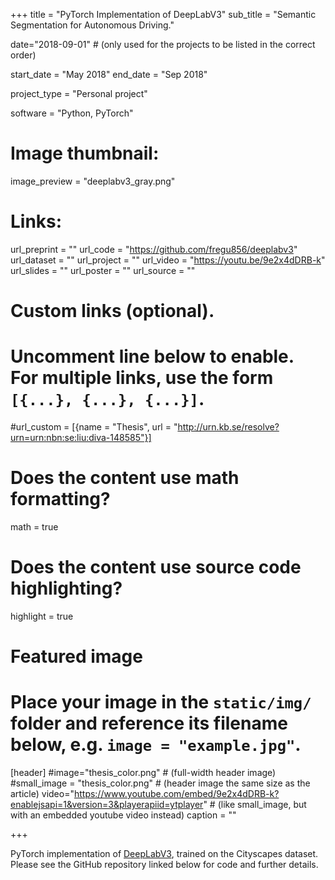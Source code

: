 +++
title = "PyTorch Implementation of DeepLabV3"
sub_title = "Semantic Segmentation for Autonomous Driving."

date="2018-09-01" # (only used for the projects to be listed in the correct order)

start_date = "May 2018"
end_date = "Sep 2018"

project_type = "Personal project"

software = "Python, PyTorch"

# Image thumbnail:
image_preview = "deeplabv3_gray.png"

# Links:
url_preprint = ""
url_code = "https://github.com/fregu856/deeplabv3"
url_dataset = ""
url_project = ""
url_video = "https://youtu.be/9e2x4dDRB-k"
url_slides = ""
url_poster = ""
url_source = ""

# Custom links (optional).
#   Uncomment line below to enable. For multiple links, use the form `[{...}, {...}, {...}]`.
#url_custom = [{name = "Thesis", url = "http://urn.kb.se/resolve?urn=urn:nbn:se:liu:diva-148585"}]

# Does the content use math formatting?
math = true

# Does the content use source code highlighting?
highlight = true

# Featured image
# Place your image in the `static/img/` folder and reference its filename below, e.g. `image = "example.jpg"`.
[header]
#image="thesis_color.png" # (full-width header image)
#small_image = "thesis_color.png" # (header image the same size as the article)
video="https://www.youtube.com/embed/9e2x4dDRB-k?enablejsapi=1&version=3&playerapiid=ytplayer" # (like small_image, but with an embedded youtube video instead)
caption = ""

+++

PyTorch implementation of <a href="https://arxiv.org/abs/1706.05587" target="_blank">DeepLabV3</a>, trained on the Cityscapes dataset. Please see the GitHub repository linked below for code and further details.
